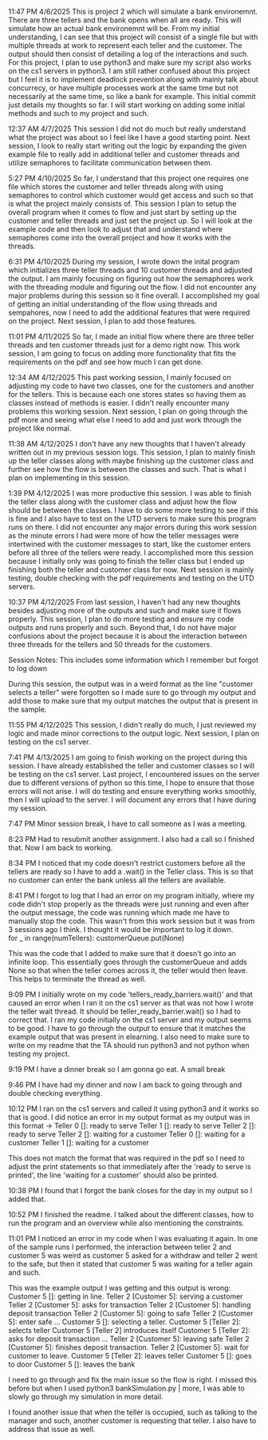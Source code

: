 11:47 PM 4/6/2025
This is project 2 which will simulate a bank environemnt. There are three tellers and the bank opens when all are ready. This will simulate how an actual bank environemnt will be.
From my initial understanding, I can see that this project will consist of a single file but with multiple threads at work to represent each teller and the customer. The output should then consist of detailing a log of the interactions and such. For this project, I plan to use python3 and make sure my script also works on the cs1 servers in python3. I am still rather confused about this project but I feel it is to implement deadlock prevention along with mainly talk about concurrecy, or have multiple processes work at the same time but not necessarily at the same time, so like a bank for example. This initial commit just details my thoughts so far. I will start working on adding some initial methods and such to my project and such.

12:37 AM 4/7/2025
This session I did not do much but really understand what the project was about so I feel like I have a good starting point. Next session, I look to really start writing out the logic by expanding the given example file to really add in additional teller and customer threads and utilize semaphores to facilitate communication between them.

5:27 PM 4/10/2025
So far, I understand that this project one requires one file which stores the customer and teller threads along with using semaphores to control which customer would get access and such so that is what the project mainly consists of.
This session I plan to setup the overall program when it comes to flow and just start by setting up the customer and teller threads and just set the project up. So I will look at the example code and then look to adjust that and understand where semaphores come into the overall project and how it works with the threads.

6:31 PM 4/10/2025
During my session, I wrote down the inital program which initializes three teller threads and 10 customer threads and adjusted the output. I am mainly focusing on figuring out how the semaphores work with the threading module and figuring out the flow. I did not encounter any major problems during this session so it fine overall. I accomplished my goal of getting an initial understanding of the flow using threads and sempahores, now I need to add the additional features that were required on the project. Next session, I plan to add those features.

11:01 PM 4/11/2025
So far, I made an initial flow where there are three teller threads and ten customer threads just for a demo right now. This work session, I am going to focus on adding more functionality that fits the requirements on the pdf and see how much I can get done.

12:34 AM 4/12/2025
This past working session, I mainly focused on adjusting my code to have two classes, one for the customers and another for the tellers. This is because each one stores states so having them as classes instead of methods is easier. I didn't really encounter many problems this working session. Next session, I plan on going through the pdf more and seeing what else I need to add and just work through the project like normal.

11:38 AM 4/12/2025
I don't have any new thoughts that I haven't already written out in my previous session logs. This session, I plan to mainly finish up the teller classes along with maybe finishing up the customer class and further see how the flow is between the classes and such. That is what I plan on implementing in this session.

1:39 PM 4/12/2025
I was more productive this session. I was able to finish the teller class along with the customer class and adjust how the flow should be between the classes. I have to do some more testing to see if this is fine and I also have to test on the UTD servers to make sure this program runs on there. I did not encounter any major errors during this work session as the minute errors I had were more of how the teller messages were intertwined with the customer messages to start, like the customer enters before all three of the tellers were ready. I accomplished more this session because I initially only was going to finish the teller class but I ended up finishing both the teller and customer class for now. Next session is mainly testing, double checking with the pdf requirements and testing on the UTD servers.

10:37 PM 4/12/2025
From last session, I haven't had any new thoughts besides adjusting more of the outputs and such and make sure it flows properly. This session, I plan to do more testing and ensure my code outputs and runs properly and such. Beyond that, I do not have major confusions about the project because it is about the interaction between three threads for the tellers and 50 threads for the customers.

Session Notes:
This includes some information which I remember but forgot to log down

During this session, the output was in a weird format as the line "customer selects a teller" were forgotten so I made sure to go through my output and add those to make sure that my output matches the output that is present in the sample.

11:55 PM 4/12/2025
This session, I didn't really do much, I just reviewed my logic and made minor corrections to the output logic. Next session, I plan on testing on the cs1 server.

7:41 PM 4/13/2025
I am going to finish working on the project during this session. I have already established the teller and customer classes so I will be testing on the cs1 server. Last project, I encountered issues on the server due to different versions of python so this time, I hope to ensure that those errors will not arise. I will do testing and ensure everything works smoothly, then I will upload to the server. I will document any errors that I have during my session.

7:47 PM
Minor session break, I have to call someone as I was a meeting.

8:23 PM
Had to resubmit another assignment. I also had a call so I finished that. Now I am back to working.

8:34 PM
I noticed that my code doesn't restrict customers before all the tellers are ready so I have to add a .wait() in the Teller class. This is so that no customer can enter the bank unless all the tellers are available.

8:41 PM
I forgot to log that I had an error on my program initially, where my code didn't stop properly as the threads were just running and even after the output message, the code was running which made me have to manually stop the code. This wasn't from this work session but it was from 3 sessions ago I think. I thought it would be important to log it down.  
for \_ in range(numTellers):
customerQueue.put(None)

This was the code that I added to make sure that it doesn't go into an infinite loop. This essentially goes through the customerQueue and adds None so that when the teller comes across it, the teller would then leave. This helps to terminate the thread as well.

9:09 PM
I initially wrote on my code 'tellers_ready_barriers.wait()' and that caused an error when I ran it on the cs1 server as that was not how I wrote the teller wait thread. It should be teller_ready_barrier.wait() so I had to correct that.
I ran my code initially on the cs1 server and my output seems to be good. I have to go through the output to ensure that it matches the example output that was present in elearning. I also need to make sure to write on my readme that the TA should run python3 and not python when testing my project.

9:19 PM
I have a dinner break so I am gonna go eat. A small break

9:46 PM
I have had my dinner and now I am back to going through and double checking everything.

10:12 PM
I ran on the cs1 servers and called it using python3 and it works so that is good. I did notice an error in my output format as my output was in this format ->
Teller 0 []: ready to serve
Teller 1 []: ready to serve
Teller 2 []: ready to serve
Teller 2 []: waiting for a customer
Teller 0 []: waiting for a customer
Teller 1 []: waiting for a customer

This does not match the format that was required in the pdf so I need to adjust the print statements so that immediately after the 'ready to serve is printed', the line 'waiting for a customer' should also be printed.

10:38 PM
I found that I forgot the bank closes for the day in my output so I added that.

10:52 PM
I finished the readme. I talked about the different classes, how to run the program and an overview while also mentioning the constraints.

11:01 PM
I noticed an error in my code when I was evaluating it again. In one of the sample runs I performed, the interaction between teller 2 and customer 5 was weird as customer 5 asked for a withdraw and teller 2 went to the safe, but then it stated that customer 5 was waiting for a teller again and such.

This was the example output I was getting and this output is wrong:
Customer 5 []: getting in line.
Teller 2 [Customer 5]: serving a customer
Teller 2 [Customer 5]: asks for transaction
Teller 2 [Customer 5]: handling deposit transaction
Teller 2 [Customer 5]: going to safe
Teller 2 [Customer 5]: enter safe
...
Customer 5 []: selecting a teller.
Customer 5 [Teller 2]: selects teller
Customer 5 [Teller 2] introduces itself
Customer 5 [Teller 2]: asks for deposit transaction
...
Teller 2 [Customer 5]: leaving safe
Teller 2 [Customer 5]: finishes deposit transaction.
Teller 2 [Customer 5]: wait for customer to leave.
Customer 5 [Teller 2]: leaves teller
Customer 5 []: goes to door
Customer 5 []: leaves the bank

I need to go through and fix the main issue so the flow is right. I missed this before but when I used python3 bankSimulation.py | more, I was able to slowly go through my simulation in more detail.

I found another issue that when the teller is occupied, such as talking to the manager and such, another customer is requesting that teller. I also have to address that issue as well.
